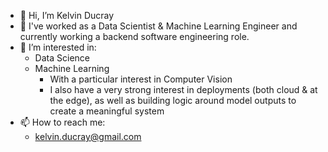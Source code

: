 - 👋   Hi, I’m Kelvin Ducray
- 💼   I've worked as a Data Scientist & Machine Learning Engineer and currently working a backend software engineering role.
- 👀   I’m interested in:
  - Data Science
  - Machine Learning
    - With a particular interest in Computer Vision
    - I also have a very strong interest in deployments (both cloud & at the edge), as well as building logic around model outputs to create a meaningful system
- 📫   How to reach me:
  - kelvin.ducray@gmail.com
